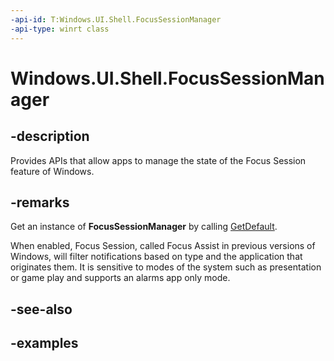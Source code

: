 ```yaml
---
-api-id: T:Windows.UI.Shell.FocusSessionManager
-api-type: winrt class
---
```


# Windows.UI.Shell.FocusSessionManager

<!--
public sealed class FocusSessionManager
-->


## -description

Provides APIs that allow apps to manage the state of the Focus Session feature of Windows.

## -remarks

Get an instance of **FocusSessionManager** by calling [GetDefault](focussessionmanager_getdefault_846721868.md).

When enabled, Focus Session, called Focus Assist in previous versions of Windows, will filter notifications based on type and the application that originates them. It is sensitive to modes of the system such as presentation or game play and supports an alarms app only mode.

## -see-also

## -examples


